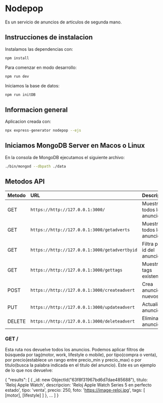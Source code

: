 # Nodepop

Es un servicio de anuncios de articulos de segunda mano.

## Instrucciones de instalacion

Instalamos las dependencias con:

```sh
npm install
```

Para comenzar en modo desarrollo:

```sh
npm run dev
```

Iniciamos la base de datos:

```sh
npm run initDB
```

## Informacion general

Aplicacion creada con:

```sh
npx express-generator nodepop --ejs
```
## Iniciamos MongoDB Server en Macos o Linux

En la consola de MongoDB ejecutamos el siguiente archivo:

```sh
./bin/mongod --dbpath ./data
```


## Metodos API 

|   Metodo  |    URL                                       | Descripcion                  |   Error   |
| :-------- | :--------------------------------------------| :-------------------------   | :---------|
|    GET    | `https://http://127.0.0.1:3000/`             | Muestra todos los anuncios   |           |
|    GET    | `https://http://127.0.0.1:3000/getadverts`   | Muestra todos los anuncios   |           |
|    GET    | `https://http://127.0.0.1:3000/getadvertbyid`| Filtra por el id del anuncio | 404       |
|    GET    | `https://http://127.0.0.1:3000/gettags`      | Muestra los tags existentes  |           |
|    POST   | `https://http://127.0.0.1:3000/createadvert` | Crea anuncios nuevos         | 400       |
|    PUT    | `https://http://127.0.0.1:3000/updateadvert` | Actualiza el anuncio         | 400       |
|   DELETE  | `https://http://127.0.0.1:3000/deleteadvert` | Elimina un  anuncio          | 404       |
### GET /
Esta ruta nos devuelve todos los anuncios. Podemos aplicar filtros de búsqueda por tag(motor, work, lifestyle o mobile), por tipo(compra o venta), por precio(establece un rango entre precio_min y precio_max) o por titulo(busca la palabra indicada en el titulo del anuncio). Este es un ejemplo de lo que nos devuelve:

{
    "results": [
        {
    _id: new ObjectId("63f8f31967bd6d7dae485688"),
    titulo: 'Reloj Apple Watch',
    descripcion: 'Reloj Apple Watch Series 5 en perfecto estado',
    tipo: 'venta',
    precio: 250,
    foto: 'https://image-reloj.jpg',
    tags: [ [motor], [lifestyle] ]
  },
        ...
    ]
}

